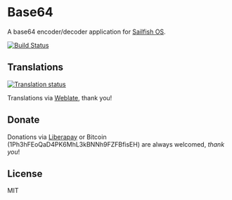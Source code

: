 # Base64

A base64 encoder/decoder application for [Sailfish OS](https://sailfishos.org).

[![Build Status](https://git.sailfishos.org/ilpianista/harbour-Base64/badges/master/pipeline.svg)](https://git.sailfishos.org/ilpianista/harbour-Base64/pipelines)

## Translations

[![Translation status](https://hosted.weblate.org/widgets/harbour-base64/-/svg-badge.svg)](https://hosted.weblate.org/engage/harbour-base64/?utm_source=widget)

Translations via [Weblate](https://hosted.weblate.org/projects/harbour-base64/), thank you!

## Donate

Donations via [Liberapay](https://liberapay.com/ilpianista) or Bitcoin (1Ph3hFEoQaD4PK6MhL3kBNNh9FZFBfisEH) are always welcomed, _thank you_!

## License

MIT
